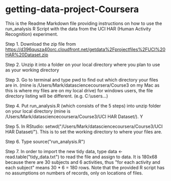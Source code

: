 getting-data-project-Coursera
=============================
This is the Readme Markdown file providing instructions on how to use the run_analysis R Script with the data from the UCI HAR (Human Activity Recognition) experiment. 

Step 1. Download the zip file from https://d396qusza40orc.cloudfront.net/getdata%2Fprojectfiles%2FUCI%20HAR%20Dataset.zip 
 
Step 2. Unzip it into a folder on your local directory where you plan to use as your working directory
    
Step 3. Go to terminal and type pwd to find out which directory your files are in. (mine is /Users/Mark/datasciencecoursera/Course3 on my Mac as this is where my files are on my local drive) for windows users, the file directory listing will be different. (e.g. C:\\users\...)
 
Step 4. Put run_analysis.R (which consists of the 5 steps) into unzip folder on your local directory (mine is /Users/Mark/datasciencecoursera/Course3/UCI HAR Dataset/). Y
 
Step 5. In RStudio: setwd("/Users/Mark/datasciencecoursera/Course3/UCI HAR Dataset/"). This is to set the working directory to where your files are.  
    
Step 6. Type source("run_analysis.R")
 
Step 7. In order to import the new tidy data, type data <- read.table("tidy_data.txt") to read the file and assign to data. It is 180x68 because there are 30 subjects and 6 activities, thus "for each activity and each subject" means 30 * 6 = 180 rows. Note that the provided R script has no assumptions on numbers of records, only on locations of files.

